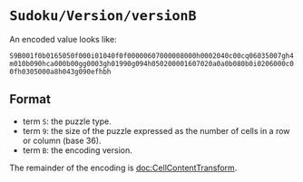 # ``Sudoku/Version/versionB``

An encoded value looks like: 

`S9B001f0b0165050f000i01040f0f00000607000008000h0002040c00cq06035007gh4m010b090hca000b00gg0003gh01990g094h050200001607020a0a0b080b0i0206000c00fh0305000a8h043g090efhbh`

## Format

- term `S`: the puzzle type.
- term `9`: the size of the puzzle expressed as the number of cells in a row or column (base 36).
- term `B`: the encoding version.

The remainder of the encoding is <doc:CellContentTransform>.

